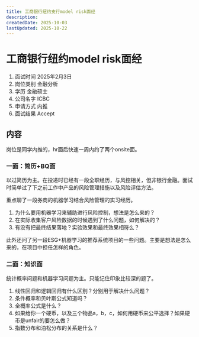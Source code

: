 ```yaml
---
title: 工商银行纽约支行model risk面经
description: 
createdDate: 2025-10-03
lastUpdated: 2025-10-22
---
```

# 工商银行纽约model risk面经
1. 面试时间 2025年2月3日
2. 岗位类别 金融分析
3. 学历 金融硕士
4. 公司名字 ICBC
5. 申请方式 内推
6. 面试结果 Accept

## 内容
岗位是同学内推的，hr面后快速一周内约了两个onsite面。

### 一面：简历+BQ面
以过简历为主。在投递时已经有一段全职经历，与风控相关，但非银行金融。面试时简单过了下之前工作中产品的风险管理措施以及风险评估方法。

重点聊了一段券商的机器学习结合风险管理的实习经历。
1. 为什么要用机器学习来辅助进行风险控制，想法是怎么来的？
2. 在实际收集客户风险数据的时候遇到了什么问题，如何解决的？
3. 有没有把最终结果落地？实验效果和最终效果相符么？

此外还问了另一段ESG+机器学习的推荐系统项目的一些问题。主要是想法是怎么来的，在项目中担任怎样的角色。

### 二面：知识面
统计概率问题和机器学习问题为主。只能记住印象比较深的题了。
1. 线性回归和逻辑回归有什么区别？分别用于解决什么问题？
2. 条件概率和贝叶斯公式知道吗？
3. 全概率公式是什么？
4. 如果给你一个硬币，以及三个物品a，b，c，如何用硬币来公平选择？如果硬币是unfair的要怎么做？
5. 指数分布和泊松分布的关系是什么？
